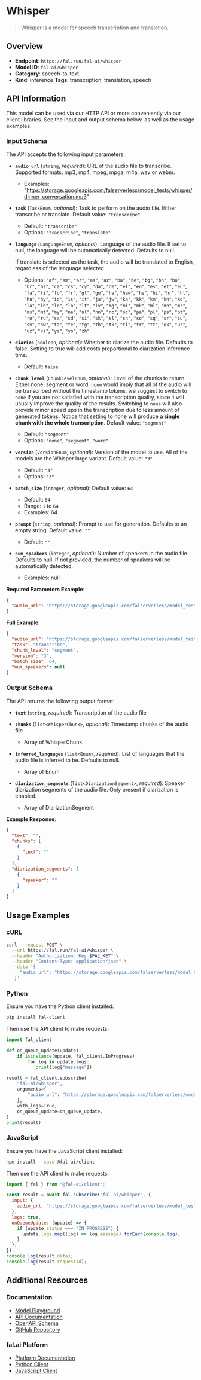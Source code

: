 # Whisper

> Whisper is a model for speech transcription and translation.


## Overview

- **Endpoint**: `https://fal.run/fal-ai/whisper`
- **Model ID**: `fal-ai/whisper`
- **Category**: speech-to-text
- **Kind**: inference
**Tags**: transcription, translation, speech



## API Information

This model can be used via our HTTP API or more conveniently via our client libraries.
See the input and output schema below, as well as the usage examples.


### Input Schema

The API accepts the following input parameters:


- **`audio_url`** (`string`, _required_):
  URL of the audio file to transcribe. Supported formats: mp3, mp4, mpeg, mpga, m4a, wav or webm.
  - Examples: "https://storage.googleapis.com/falserverless/model_tests/whisper/dinner_conversation.mp3"

- **`task`** (`TaskEnum`, _optional_):
  Task to perform on the audio file. Either transcribe or translate. Default value: `"transcribe"`
  - Default: `"transcribe"`
  - Options: `"transcribe"`, `"translate"`

- **`language`** (`LanguageEnum`, _optional_):
  Language of the audio file. If set to null, the language will be
  automatically detected. Defaults to null.
  
  If translate is selected as the task, the audio will be translated to
  English, regardless of the language selected.
  - Options: `"af"`, `"am"`, `"ar"`, `"as"`, `"az"`, `"ba"`, `"be"`, `"bg"`, `"bn"`, `"bo"`, `"br"`, `"bs"`, `"ca"`, `"cs"`, `"cy"`, `"da"`, `"de"`, `"el"`, `"en"`, `"es"`, `"et"`, `"eu"`, `"fa"`, `"fi"`, `"fo"`, `"fr"`, `"gl"`, `"gu"`, `"ha"`, `"haw"`, `"he"`, `"hi"`, `"hr"`, `"ht"`, `"hu"`, `"hy"`, `"id"`, `"is"`, `"it"`, `"ja"`, `"jw"`, `"ka"`, `"kk"`, `"km"`, `"kn"`, `"ko"`, `"la"`, `"lb"`, `"ln"`, `"lo"`, `"lt"`, `"lv"`, `"mg"`, `"mi"`, `"mk"`, `"ml"`, `"mn"`, `"mr"`, `"ms"`, `"mt"`, `"my"`, `"ne"`, `"nl"`, `"nn"`, `"no"`, `"oc"`, `"pa"`, `"pl"`, `"ps"`, `"pt"`, `"ro"`, `"ru"`, `"sa"`, `"sd"`, `"si"`, `"sk"`, `"sl"`, `"sn"`, `"so"`, `"sq"`, `"sr"`, `"su"`, `"sv"`, `"sw"`, `"ta"`, `"te"`, `"tg"`, `"th"`, `"tk"`, `"tl"`, `"tr"`, `"tt"`, `"uk"`, `"ur"`, `"uz"`, `"vi"`, `"yi"`, `"yo"`, `"zh"`

- **`diarize`** (`boolean`, _optional_):
  Whether to diarize the audio file. Defaults to false. Setting to true will add costs proportional to diarization inference time.
  - Default: `false`

- **`chunk_level`** (`ChunkLevelEnum`, _optional_):
  Level of the chunks to return. Either none, segment or word. `none` would imply that all of the audio will be transcribed without the timestamp tokens, we suggest to switch to `none` if you are not satisfied with the transcription quality, since it will usually improve the quality of the results. Switching to `none` will also provide minor speed ups in the transcription due to less amount of generated tokens. Notice that setting to none will produce **a single chunk with the whole transcription**. Default value: `"segment"`
  - Default: `"segment"`
  - Options: `"none"`, `"segment"`, `"word"`

- **`version`** (`VersionEnum`, _optional_):
  Version of the model to use. All of the models are the Whisper large variant. Default value: `"3"`
  - Default: `"3"`
  - Options: `"3"`

- **`batch_size`** (`integer`, _optional_):
   Default value: `64`
  - Default: `64`
  - Range: `1` to `64`
  - Examples: 64

- **`prompt`** (`string`, _optional_):
  Prompt to use for generation. Defaults to an empty string. Default value: `""`
  - Default: `""`

- **`num_speakers`** (`integer`, _optional_):
  Number of speakers in the audio file. Defaults to null.
  If not provided, the number of speakers will be automatically
  detected.
  - Examples: null



**Required Parameters Example**:

```json
{
  "audio_url": "https://storage.googleapis.com/falserverless/model_tests/whisper/dinner_conversation.mp3"
}
```

**Full Example**:

```json
{
  "audio_url": "https://storage.googleapis.com/falserverless/model_tests/whisper/dinner_conversation.mp3",
  "task": "transcribe",
  "chunk_level": "segment",
  "version": "3",
  "batch_size": 64,
  "num_speakers": null
}
```


### Output Schema

The API returns the following output format:

- **`text`** (`string`, _required_):
  Transcription of the audio file

- **`chunks`** (`list<WhisperChunk>`, _optional_):
  Timestamp chunks of the audio file
  - Array of WhisperChunk

- **`inferred_languages`** (`list<Enum>`, _required_):
  List of languages that the audio file is inferred to be. Defaults to null.
  - Array of Enum

- **`diarization_segments`** (`list<DiarizationSegment>`, _required_):
  Speaker diarization segments of the audio file. Only present if diarization is enabled.
  - Array of DiarizationSegment



**Example Response**:

```json
{
  "text": "",
  "chunks": [
    {
      "text": ""
    }
  ],
  "diarization_segments": [
    {
      "speaker": ""
    }
  ]
}
```


## Usage Examples

### cURL

```bash
curl --request POST \
  --url https://fal.run/fal-ai/whisper \
  --header "Authorization: Key $FAL_KEY" \
  --header "Content-Type: application/json" \
  --data '{
     "audio_url": "https://storage.googleapis.com/falserverless/model_tests/whisper/dinner_conversation.mp3"
   }'
```

### Python

Ensure you have the Python client installed:

```bash
pip install fal-client
```

Then use the API client to make requests:

```python
import fal_client

def on_queue_update(update):
    if isinstance(update, fal_client.InProgress):
        for log in update.logs:
           print(log["message"])

result = fal_client.subscribe(
    "fal-ai/whisper",
    arguments={
        "audio_url": "https://storage.googleapis.com/falserverless/model_tests/whisper/dinner_conversation.mp3"
    },
    with_logs=True,
    on_queue_update=on_queue_update,
)
print(result)
```

### JavaScript

Ensure you have the JavaScript client installed:

```bash
npm install --save @fal-ai/client
```

Then use the API client to make requests:

```javascript
import { fal } from "@fal-ai/client";

const result = await fal.subscribe("fal-ai/whisper", {
  input: {
    audio_url: "https://storage.googleapis.com/falserverless/model_tests/whisper/dinner_conversation.mp3"
  },
  logs: true,
  onQueueUpdate: (update) => {
    if (update.status === "IN_PROGRESS") {
      update.logs.map((log) => log.message).forEach(console.log);
    }
  },
});
console.log(result.data);
console.log(result.requestId);
```


## Additional Resources

### Documentation

- [Model Playground](https://fal.ai/models/fal-ai/whisper)
- [API Documentation](https://fal.ai/models/fal-ai/whisper/api)
- [OpenAPI Schema](https://fal.ai/api/openapi/queue/openapi.json?endpoint_id=fal-ai/whisper)
- [GitHub Repository](https://github.com/openai/whisper/blob/main/LICENSE)

### fal.ai Platform

- [Platform Documentation](https://docs.fal.ai)
- [Python Client](https://docs.fal.ai/clients/python)
- [JavaScript Client](https://docs.fal.ai/clients/javascript)